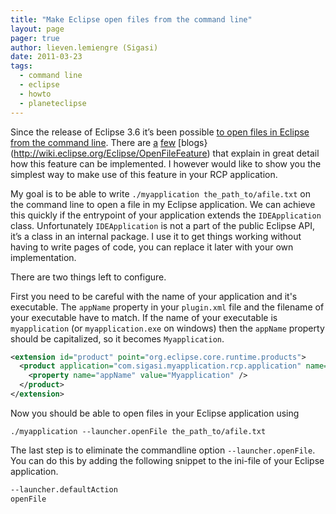 ```yaml
---
title: "Make Eclipse open files from the command line"
layout: page 
pager: true
author: lieven.lemiengre (Sigasi)
date: 2011-03-23
tags: 
  - command line
  - eclipse
  - howto
  - planeteclipse
---
```

Since the release of Eclipse 3.6 it’s been possible [to open files in Eclipse from the command line](http://download.eclipse.org/eclipse/downloads/drops/R-3.6-201006080911/eclipse-news-part1.html#Platform). There are [a](http://aniefer.blogspot.com/2010/05/opening-files-in-eclipse-from-command.html) [few](http://dsdp.eclipse.org/help/latest/index.jsp?topic=/org.eclipse.platform.doc.isv/guide/product_open_file.htm) [blogs}(http://wiki.eclipse.org/Eclipse/OpenFileFeature) that explain in great detail how this feature can be implemented.  I however would like to show you the simplest way to make use of this feature in your RCP application.

My goal is to be able to write `./myapplication the_path_to/afile.txt` on the command line to open a file in my Eclipse application. We can achieve this quickly if the entrypoint of your application extends the `IDEApplication` class. Unfortunately `IDEApplication` is not a part of the public Eclipse API, it’s a class in an internal package. I use it to get things working without having to write pages of code, you can replace it later with your own implementation.

There are two things left to configure.

First you need to be careful with the name of your application and it's executable. The `appName` property in your `plugin.xml` file and the filename of your executable have to match. If the name of your executable is `myapplication` (or `myapplication.exe` on windows) then the `appName` property should be capitalized, so it becomes `Myapplication`.

```xml
<extension id="product" point="org.eclipse.core.runtime.products">
  <product application="com.sigasi.myapplication.rcp.application" name="Sigasi">
    <property name="appName" value="Myapplication" />
  </product>
</extension>
```

Now you should be able to open files in your Eclipse application using
```
./myapplication --launcher.openFile the_path_to/afile.txt
```

The last step is to eliminate the commandline option `--launcher.openFile`. You can do this by adding the following snippet to the ini-file of your Eclipse application.

```bash
--launcher.defaultAction
openFile
```
